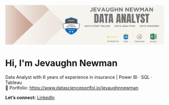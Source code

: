 <p align="center">
  <img src="LinkedIn Data Analyst Banner.png" alt="Banner">
</p>

# Hi, I'm Jevaughn Newman  
Data Analyst with 6 years of experience in insurance | Power BI · SQL · Tableau  
🎨 Portfolio: https://www.datascienceportfol.io/jevaughnnewman


**Let’s connect:** [LinkedIn](https://linkedin.com/in/jevaughnnewman)  
